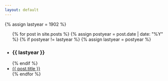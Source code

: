 ```yaml
---
layout: default
---
```

{% assign lastyear = 1902  %}
<ul class="postlist">
  {% for post in site.posts %}
  	{% assign postyear = post.date | date: "%Y"  %}
  	{% if postyear != lastyear %}
  		{% assign lastyear = postyear  %}	
  		<li><h3>{{ lastyear }}</h3></li>
  	{% endif %}
    <li>
      <a href="{{ post.url }}">{{ post.title }}</a>
    </li>
  {% endfor %}
</ul>